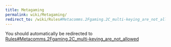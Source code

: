 ```yaml
---
title: Metagaming
permalink: wiki/Metagaming/
redirect_to: /wiki/Rules#Metacomms.2Fgaming.2C_multi-keying_are_not_allowed/
---
```


You should automatically be redirected to [Rules#Metacomms.2Fgaming.2C_multi-keying_are_not_allowed](/wiki/Rules#Metacomms.2Fgaming.2C_multi-keying_are_not_allowed/)
